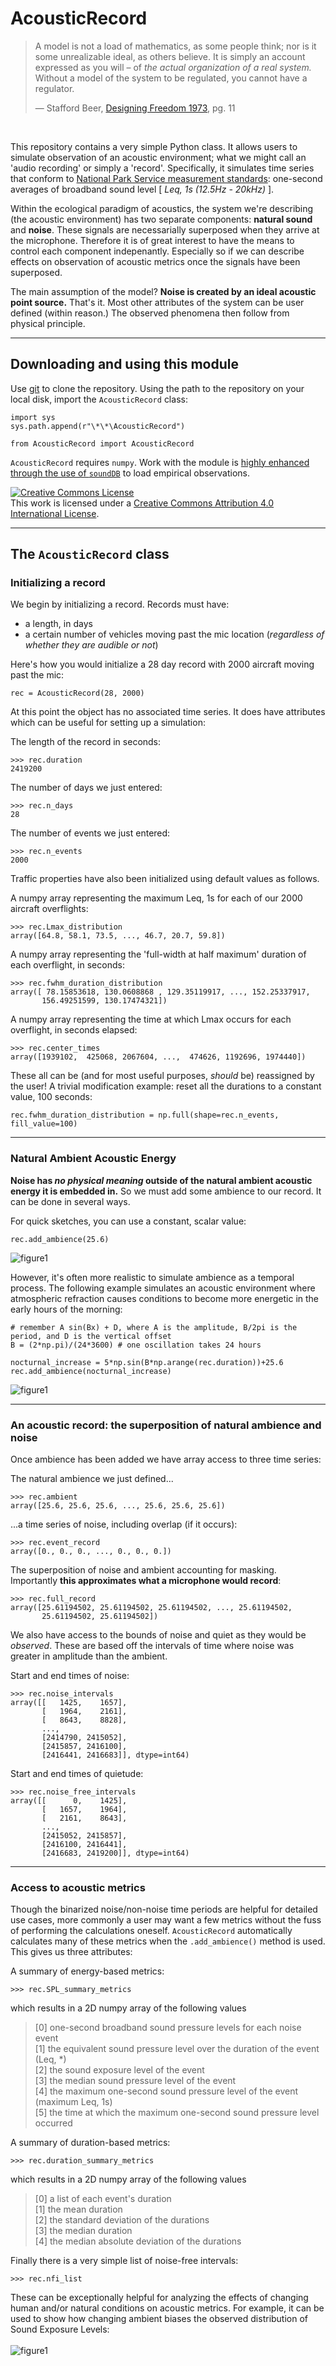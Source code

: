 # AcousticRecord

>A model is not a load of mathematics, as some people think; nor is it some unrealizable ideal, as others believe. It is simply an account expressed as you will – of *the actual organization of a real system.* Without a model of the system to be regulated, you cannot have a regulator.
>
>— Stafford Beer, [Designing Freedom 1973](http://ada.evergreen.edu/~arunc/texts/cybernetics/beer/book.pdf), pg. 11

<br>

This repository contains a very simple Python class. It allows users to simulate observation of an acoustic environment; what we might call an 'audio recording' or simply a 'record'. Specifically, it simulates time series that conform to [National Park Service measurement standards](https://www.nps.gov/subjects/sound/upload/NSNSDTrainingManual_AcousticalAmbientMonitoring-508.pdf): one-second averages of broadband sound level [ *Leq, 1s (12.5Hz - 20kHz)* ]. <br>

Within the ecological paradigm of acoustics, the system we're describing (the acoustic environment) has two separate components: **natural sound** and **noise**. These signals are necessarially superposed when they arrive at the microphone. Therefore it is of great interest to have the means to control each component indepenantly. Especially so if we can describe effects on observation of acoustic metrics once the signals have been superposed.<br>

The main assumption of the model? **Noise is created by an ideal acoustic point source.** That's it. Most other attributes of the system can be user defined (within reason.) The observed phenomena then follow from physical principle.<br>

----

## Downloading and using this module

Use [git](https://git-scm.com/) to clone the repository.  Using the path to the repository on your local disk, import the `AcousticRecord` class: 

```
import sys
sys.path.append(r"\*\*\AcousticRecord")

from AcousticRecord import AcousticRecord
```

`AcousticRecord` requires `numpy`. Work with the module is [highly enhanced through the use of `soundDB`](https://github.com/gjoseph92/soundDB) to load empirical observations.

<a rel="license" href="http://creativecommons.org/licenses/by/4.0/"><img alt="Creative Commons License" style="border-width:0" src="https://i.creativecommons.org/l/by/4.0/88x31.png" /></a><br />This work is licensed under a <a rel="license" href="http://creativecommons.org/licenses/by/4.0/">Creative Commons Attribution 4.0 International License</a>.


----

## The `AcousticRecord` class

### Initializing a record
We begin by initializing a record. Records must have:

- a length, in days
- a certain number of vehicles moving past the mic location (*regardless of whether they are audible or not*)

Here's how you would initialize a 28 day record with 2000 aircraft moving past the mic:
```
rec = AcousticRecord(28, 2000)
```
At this point the object has no associated time series. It does have attributes which can be useful for setting up a simulation:

The length of the record in seconds:
```
>>> rec.duration 
2419200
```

The number of days we just entered:
```
>>> rec.n_days 
28
```

The number of events we just entered:
```
>>> rec.n_events 
2000
```
Traffic properties have also been initialized using default values as follows.

A numpy array representing the maximum Leq, 1s for each of our 2000 aircraft overflights:
```
>>> rec.Lmax_distribution
array([64.8, 58.1, 73.5, ..., 46.7, 20.7, 59.8]) 
```

A numpy array representing the 'full-width at half maximum' duration of each overflight, in seconds:
```
>>> rec.fwhm_duration_distribution
array([ 78.15853618, 130.0608868 , 129.35119917, ..., 152.25337917,
       156.49251599, 130.17474321])
```

A numpy array representing the time at which Lmax occurs for each overflight, in seconds elapsed:
```
>>> rec.center_times
array([1939102,  425068, 2067604, ...,  474626, 1192696, 1974440])
```


These all can be (and for most useful purposes, *should* be) reassigned by the user! A trivial modification example: reset all the durations to a constant value, 100 seconds:
```
rec.fwhm_duration_distribution = np.full(shape=rec.n_events, fill_value=100)
```

---

### Natural Ambient Acoustic Energy

**Noise has *no physical meaning* outside of the natural ambient acoustic energy it is embedded in.** So we must add some ambience to our record. It can be done in several ways.
<br>

For quick sketches, you can use a constant, scalar value:
```
rec.add_ambience(25.6)
```
<img src="https://github.com/dbetchkal/AcousticRecord/blob/master/AcousticRecord_figure1.png" alt="figure1" class="inline"/>

However, it's often more realistic to simulate ambience as a temporal process. The following example simulates an acoustic environment where atmospheric refraction causes conditions to become more energetic in the early hours of the morning:
```
# remember A sin(Bx) + D, where A is the amplitude, B/2pi is the period, and D is the vertical offset
B = (2*np.pi)/(24*3600) # one oscillation takes 24 hours

nocturnal_increase = 5*np.sin(B*np.arange(rec.duration))+25.6
rec.add_ambience(nocturnal_increase)
```
<img src="https://github.com/dbetchkal/AcousticRecord/blob/master/AcousticRecord_figure2.png" alt="figure1" class="inline"/>

---
### An acoustic record: the superposition of natural ambience and noise

Once ambience has been added we have array access to three time series: 

The natural ambience we just defined...
```
>>> rec.ambient
array([25.6, 25.6, 25.6, ..., 25.6, 25.6, 25.6]) 
```

...a time series of noise, including overlap (if it occurs):
```
>>> rec.event_record
array([0., 0., 0., ..., 0., 0., 0.])
```
The superposition of noise and ambient accounting for masking. <br> Importantly **this approximates what a microphone would record**:
```
>>> rec.full_record
array([25.61194502, 25.61194502, 25.61194502, ..., 25.61194502,
       25.61194502, 25.61194502])
```
We also have access to the bounds of noise and quiet as they would be *observed*. These are based off the intervals of time where noise was greater in amplitude than the ambient.

Start and end times of noise:
```
>>> rec.noise_intervals
array([[   1425,    1657],
       [   1964,    2161],
       [   8643,    8828],
       ..., 
       [2414790, 2415052],
       [2415857, 2416100],
       [2416441, 2416683]], dtype=int64)
```

Start and end times of quietude:
```
>>> rec.noise_free_intervals
array([[      0,    1425],
       [   1657,    1964],
       [   2161,    8643],
       ..., 
       [2415052, 2415857],
       [2416100, 2416441],
       [2416683, 2419200]], dtype=int64)
```

---

### Access to acoustic metrics

Though the binarized noise/non-noise time periods are helpful for detailed use cases, more commonly a user may want a few metrics without the fuss of performing the calculations oneself. `AcousticRecord` automatically calculates many of these metrics when the `.add_ambience()` method is used. This gives us three attributes:

A summary of energy-based metrics:
```
>>> rec.SPL_summary_metrics
```
which results in a 2D numpy array of the following values
>[0] one-second broadband sound pressure levels for each noise event <br>
>[1] the equivalent sound pressure level over the duration of the event (Leq, &ast;) <br>
>[2] the sound exposure level of the event <br>
>[3] the median sound pressure level of the event <br>
>[4] the maximum one-second sound pressure level of the event (maximum Leq, 1s) <br>
>[5] the time at which the maximum one-second sound pressure level occurred

A summary of duration-based metrics:
```
>>> rec.duration_summary_metrics
```
which results in a 2D numpy array of the following values
>[0] a list of each event's duration <br>
>[1] the mean duration <br>
>[2] the standard deviation of the durations <br>
>[3] the median duration <br>
>[4] the median absolute deviation of the durations

Finally there is a very simple list of noise-free intervals:
```
>>> rec.nfi_list
```

These can be exceptionally helpful for analyzing the effects of changing human and/or natural conditions on acoustic metrics.
For example, it can be used to show how changing ambient biases the observed distribution of Sound Exposure Levels: <br><br>
<img src="https://github.com/dbetchkal/AcousticRecord/blob/master/SEL_CDFs_with_changing_natural_ambience.png" alt="figure1" class="inline"/>
